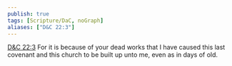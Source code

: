 ```yaml
---
publish: true
tags: [Scripture/DaC, noGraph]
aliases: ["D&C 22:3"]
---
```

[D&C 22:3](https://churchofjesuschrist.org/study/scriptures/dc-testament/dc/22?lang=eng&id=p3#p3) For it is because of your dead works that I have caused this last covenant and this church to be built up unto me, even as in days of old.
